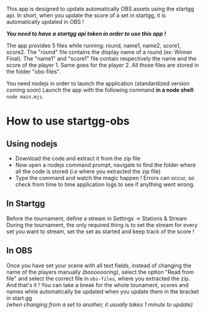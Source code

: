 This app is designed to update automatically OBS assets using the startgg api. 
In short, when you update the score of a set in startgg, it is automatically updated in OBS !

***You need to have a startgg api token in order to use this app !***

The app provides 5 files while running: round, name1, name2, score1, score2. The "round" file contains the display name of a round (ex: Winner Final). The 
"name1" and "score1" file contain respectively the name and the score of the player 1. Same goes for the player 2. 
All those files are stored in the folder "obs-files".

You need nodejs in order to launch the application (standardized version coming soon) 
Launch the app with the following command **in a node shell**: ```node main.mjs```.

# How to use startgg-obs
## Using nodejs
- Download the code and extract it from the zip file  
- Now open a nodejs command prompt, navigate to find the folder where all the code is stored (i.e where you extracted the zip file)  
- Type the command and watch the magic happen ! Errors can occur, so check from time to time application logs to see if anything went wrong. 

## In Startgg
Before the tournament, define a stream in Settings → Stations & Stream   
During the tournament, the only required thing is to set the stream for every set you want to stream, set the set as started and keep track of the score !

## In OBS
Once you have set your scene with all text fields, instead of changing the name of the players manually *(booooooring)*, select the option "Read from file" and select the correct file in ```obs-files```, where you extracted the zip.  
And that's it ! You can take a break for the whole tounament, scores and names while automatically be updated when you update them in the bracket in start.gg  
*(when changing from a set to another, it usually takes 1 minute to update)*
